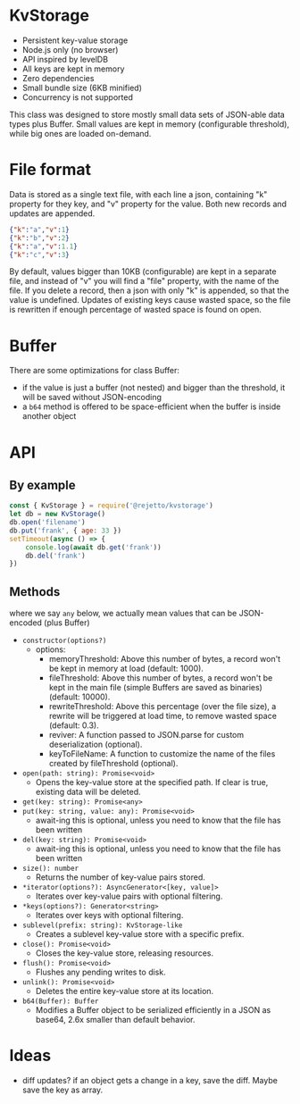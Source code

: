 # KvStorage

- Persistent key-value storage
- Node.js only (no browser)
- API inspired by levelDB
- All keys are kept in memory
- Zero dependencies
- Small bundle size (6KB minified)
- Concurrency is not supported

This class was designed to store mostly small data sets of JSON-able data types plus Buffer.
Small values are kept in memory (configurable threshold), while big ones are loaded on-demand.

# File format

Data is stored as a single text file, with each line a json, containing "k" property for they key, and "v" property for the value.
Both new records and updates are appended.
```json
{"k":"a","v":1}
{"k":"b","v":2}
{"k":"a","v":1.1}
{"k":"c","v":3}
```
By default, values bigger than 10KB (configurable) are kept in a separate file, and instead of "v" you will find a "file" property, with the name of the file.
If you delete a record, then a json with only "k" is appended, so that the value is undefined.
Updates of existing keys cause wasted space, so the file is rewritten if enough percentage of wasted space is found on open.

# Buffer

There are some optimizations for class Buffer:
- if the value is just a buffer (not nested) and bigger than the threshold, it will be saved without JSON-encoding
- a `b64` method is offered to be space-efficient when the buffer is inside another object

# API

## By example

```javascript
const { KvStorage } = require('@rejetto/kvstorage')
let db = new KvStorage()
db.open('filename')
db.put('frank', { age: 33 })
setTimeout(async () => {
    console.log(await db.get('frank'))
    db.del('frank')
})
```

## Methods

where we say `any` below, we actually mean values that can be JSON-encoded (plus Buffer)

- `constructor(options?)`
  - options:
    - memoryThreshold: Above this number of bytes, a record won't be kept in memory at load (default: 1000).
    - fileThreshold: Above this number of bytes, a record won't be kept in the main file (simple Buffers are saved as binaries) (default: 10000).
    - rewriteThreshold: Above this percentage (over the file size), a rewrite will be triggered at load time, to remove wasted space (default: 0.3).
    - reviver: A function passed to JSON.parse for custom deserialization (optional).
    - keyToFileName: A function to customize the name of the files created by fileThreshold (optional).
- `open(path: string): Promise<void>`
  - Opens the key-value store at the specified path. If clear is true, existing data will be deleted. 
- `get(key: string): Promise<any>`
- `put(key: string, value: any): Promise<void>`
    - await-ing this is optional, unless you need to know that the file has been written
- `del(key: string): Promise<void>`
    - await-ing this is optional, unless you need to know that the file has been written
- `size(): number`
  - Returns the number of key-value pairs stored.
- `*iterator(options?): AsyncGenerator<[key, value]>`
  - Iterates over key-value pairs with optional filtering.
- `*keys(options?): Generator<string>`
  - Iterates over keys with optional filtering.
- `sublevel(prefix: string): KvStorage-like`
  - Creates a sublevel key-value store with a specific prefix.
- `close(): Promise<void>`
  - Closes the key-value store, releasing resources. 
- `flush(): Promise<void>`
  - Flushes any pending writes to disk.
- `unlink(): Promise<void>`
  - Deletes the entire key-value store at its location.
- `b64(Buffer): Buffer`
    - Modifies a Buffer object to be serialized efficiently in a JSON as base64, 2.6x smaller than default behavior.

# Ideas

- diff updates? if an object gets a change in a key, save the diff. Maybe save the key as array.
